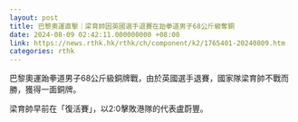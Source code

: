 ```yaml
---
layout: post
title: 巴黎奧運直擊｜梁育帥因英國選手退賽在跆拳道男子68公斤級奪銅
date: 2024-08-09 02:42:11.000000000 +08:00
link: https://news.rthk.hk/rthk/ch/component/k2/1765401-20240809.htm
categories: rthk
---
```


巴黎奧運跆拳道男子68公斤級銅牌戰，由於英國選手退賽，國家隊梁育帥不戰而勝，獲得一面銅牌。

梁育帥早前在「復活賽」，以2:0擊敗港隊的代表盧蔚豐。
